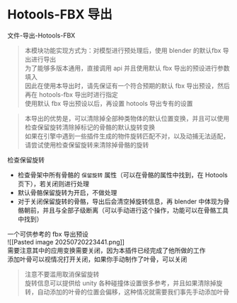 # Hotools-FBX 导出
文件-导出-Hotools-FBX

> 本模块功能实现方式为：对模型进行预处理后，使用 blender 的默认fbx 导出进行导出  
> 为了能够多版本通用，直接调用 api 并且使用默认 fbx 导出的预设进行参数填入  
> 因此在使用本导出时，请先保证有一个符合预期的默认 fbx 导出预设，然后再在 hotools-fbx 导出时进行指定  
> 使用默认 fbx 导出预设以后，再设置 hotools 导出专有的设置  

> 本导出的优势是，可以清除掉全部种类物体的默认位置变换，并且可以使用检查保留旋转清除掉标记的骨骼的默认旋转变换  
> 如果在引擎中遇到一些插件生成的物件旋转匹配不对，以及动捕无法适配，请尝试使用检查保留旋转来清除掉骨骼的旋转  

检查保留旋转  
- 检查骨架中所有骨骼的 `保留旋转` 属性（可以在骨骼的属性中找到，在 Hotools 页下），若关闭则进行处理  
- 默认骨骼保留旋转为开启，不做处理  
- 对于关闭保留旋转的骨骼，导出后会清空掉旋转信息，再 blender 中体现为骨骼朝前，并且与全部子级断离（可以手动进行这个操作，功能可以在骨骼工具中找到）  

一个可供参考的 fbx 导出预设  
![[Pasted image 20250720223441.png]]  
需要注意其中的应用变换需要关闭，因为本插件已经完成了他所做的工作  
添加叶骨可以视情况打开关闭，如果你手动制作了叶骨，可以关闭  

> 注意不要滥用取消保留旋转  
> 旋转信息可以提供给 unity 各种碰撞体设置很多参考，并且如果清除掉旋转，自动添加的叶骨的位置会偏移，这种情况就需要我们事先手动添加叶骨  

